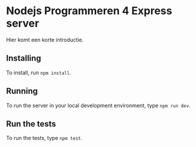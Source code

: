 # Nodejs Programmeren 4 Express server

Hier komt een korte introductie.

## Installing

To install, run `npm install`.

## Running

To run the server in your local development environment, type `npm run dev`.

## Run the tests

To run the tests, type `npm test`.
